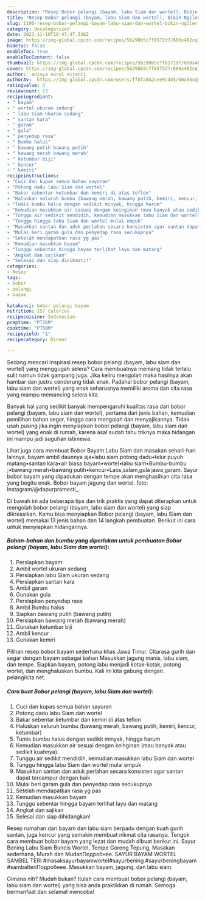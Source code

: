 ```yaml
---
description: "Resep Bobor pelangi (bayam, labu Siam dan wortel), Bikin Ngiler"
title: "Resep Bobor pelangi (bayam, labu Siam dan wortel), Bikin Ngiler"
slug: 1190-resep-bobor-pelangi-bayam-labu-siam-dan-wortel-bikin-ngiler
category: Uncategorized
date: 2021-11-10T10:47:47.536Z
image: https://img-global.cpcdn.com/recipes/5b298b5c7f8572d7/680x482cq70/bobor-pelangi-bayam-labu-siam-dan-wortel-foto-resep-utama.jpg
hideToc: false
enableToc: true
enableTocContent: false
thumbnail: https://img-global.cpcdn.com/recipes/5b298b5c7f8572d7/680x482cq70/bobor-pelangi-bayam-labu-siam-dan-wortel-foto-resep-utama.jpg
cover: https://img-global.cpcdn.com/recipes/5b298b5c7f8572d7/680x482cq70/bobor-pelangi-bayam-labu-siam-dan-wortel-foto-resep-utama.jpg
author:  anisya nurul miranti
authorAv:  https://img-global.cpcdn.com/users/ff8fad42cee9c445/60x60cq50/avatar.jpg
ratingvalue: 3
reviewcount: 23
recipeingredient:
- " bayam"
- " wortel ukuran sedang"
- " labu Siam ukuran sedang"
- " santan kara"
- " garam"
- " gula"
- " penyedap rasa"
- " Bumbu halus"
- " bawang putih bawang putih"
- " bawang merah bawang merah"
- " ketumbar biji"
- " kencur"
- " kemiri"
recipeinstructions:
- "Cuci dan kupas semua bahan sayuran"
- "Potong dadu labu Siam dan wortel"
- "Bakar sebentar ketumbar dan kemiri di atas teflon"
- "Haluskan seluruh bumbu (bawang merah, bawang putih, kemiri, kencur, ketumbar)"
- "Tumis bumbu halus dengan sedikit minyak, hingga harum"
- "Kemudian masukkan air sesuai dengan keinginan (mau banyak atau sedikit kuahnya)."
- "Tunggu air sedikit mendidih, kemudian masukkan labu Siam dan wortel"
- "Tunggu hingga labu Siam dan wortel mulai empuk"
- "Masukkan santan dan aduk perlahan secara konsisten agar santan dapat tercampur dengan baik"
- "Mulai beri garam gula dan penyedap rasa secukupnya"
- "Setelah mendapatkan rasa yg pas"
- "Kemudian masukkan bayam"
- "Tunggu sebentar hingga bayam terlihat layu dan matang"
- "Angkat dan sajikan"
- "Selesai dan siap dinikmati!"
categories:
- Resep
tags:
- bobor
- pelangi
- bayam

katakunci: bobor pelangi bayam 
nutrition: 157 calories
recipecuisine: Indonesian
preptime: "PT36M"
cooktime: "PT50M"
recipeyield: "1"
recipecategory: Dinner

---
```



Sedang mencari inspirasi resep bobor pelangi (bayam, labu siam dan wortel) yang menggugah selera? Cara membuatnya memang tidak terlalu sulit namun tidak gampang juga. Jika keliru mengolah maka hasilnya akan hambar dan justru cenderung tidak enak. Padahal bobor pelangi (bayam, labu siam dan wortel) yang enak seharusnya memiliki aroma dan cita rasa yang mampu memancing selera kita.


Banyak hal yang sedikit banyak mempengaruhi kualitas rasa dari bobor pelangi (bayam, labu siam dan wortel), pertama dari jenis bahan, kemudian pemilihan bahan segar, hingga cara mengolah dan menyajikannya. Tidak usah pusing jika ingin menyiapkan bobor pelangi (bayam, labu siam dan wortel) yang enak di rumah, karena asal sudah tahu triknya maka hidangan ini mampu jadi suguhan istimewa.

Lihat juga cara membuat Bobor Bayam Labu Siam dan masakan sehari-hari lainnya. bayam ambil daunnya aja•labu siam potong dadu•telur puyuh matang•santan kara•air biasa bayam•wortel•labu siam•Bumbu-bumbu ;•bawang merah•bawang putih•kencur•Laos,salam,gula jawa,garam. Sayur bobor bayam yang dipadukan dengan tempe akan menghasilkan cita rasa yang begitu enak. Bobor bayam jagung dan wortel. foto: Instagram/@dapurpramesti_.


Di bawah ini ada beberapa tips dan trik praktis yang dapat diterapkan untuk mengolah bobor pelangi (bayam, labu siam dan wortel) yang siap dikreasikan. Kamu bisa menyiapkan Bobor pelangi (bayam, labu Siam dan wortel) memakai 13 jenis bahan dan 14 langkah pembuatan. Berikut ini cara untuk menyiapkan hidangannya.

<!--inarticleads1-->

##### Bahan-bahan dan bumbu yang diperlukan untuk pembuatan Bobor pelangi (bayam, labu Siam dan wortel):

1. Persiapkan  bayam
1. Ambil  wortel ukuran sedang
1. Persiapkan  labu Siam ukuran sedang
1. Persiapkan  santan kara
1. Ambil  garam
1. Gunakan  gula
1. Persiapkan  penyedap rasa
1. Ambil  Bumbu halus
1. Siapkan  bawang putih (bawang putih)
1. Persiapkan  bawang merah (bawang merah)
1. Gunakan  ketumbar biji
1. Ambil  kencur
1. Gunakan  kemiri


Pilihan resep bobor bayam sederhana khas Jawa Timur. Citarasa gurih dan segar dengan bayam sebagai bahan Masukkan jagung manis, labu siam, dan tempe. Siapkan bayam, potong labu menjadi kotak-kotak, potong wortel, dan menghaluskan bumbu. Kali ini kita gabung dengan. pelangikita.net. 

<!--inarticleads2-->

##### Cara buat Bobor pelangi (bayam, labu Siam dan wortel):

1. Cuci dan kupas semua bahan sayuran
1. Potong dadu labu Siam dan wortel
1. Bakar sebentar ketumbar dan kemiri di atas teflon
1. Haluskan seluruh bumbu (bawang merah, bawang putih, kemiri, kencur, ketumbar)
1. Tumis bumbu halus dengan sedikit minyak, hingga harum
1. Kemudian masukkan air sesuai dengan keinginan (mau banyak atau sedikit kuahnya).
1. Tunggu air sedikit mendidih, kemudian masukkan labu Siam dan wortel
1. Tunggu hingga labu Siam dan wortel mulai empuk
1. Masukkan santan dan aduk perlahan secara konsisten agar santan dapat tercampur dengan baik
1. Mulai beri garam gula dan penyedap rasa secukupnya
1. Setelah mendapatkan rasa yg pas
1. Kemudian masukkan bayam
1. Tunggu sebentar hingga bayam terlihat layu dan matang
1. Angkat dan sajikan
1. Selesai dan siap dihidangkan!

Resep rumahan dari bayam dan labu siam berpadu dengan kuah gurih santan, juga kencur yang semakin membuat nikmat cita rasanya. Tengok cara membuat bobor bayam yang lezat dan mudah dibuat berikut ini. Sayur Bening Labu Siam Buncis Wortel, Tempe Goreng Tepung, Masakan sederhana, Murah dan MudahПодробнее. SAYUR BAYAM WORTEL SAMBEL TERI #masaksayurbayamwortel#sayurbening #sayurbeningbayam #sambalteriПодробнее. Masukkan bayam, jagung, dan labu siam. 

Gimana nih? Mudah bukan? Itulah cara membuat bobor pelangi (bayam, labu siam dan wortel) yang bisa anda praktikkan di rumah. Semoga bermanfaat dan selamat mencoba!
